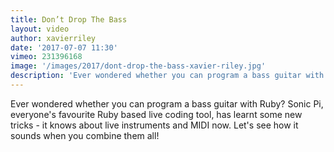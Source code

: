 ```yaml
---
title: Don’t Drop The Bass
layout: video
author: xavierriley
date: '2017-07-07 11:30'
vimeo: 231396168
image: '/images/2017/dont-drop-the-bass-xavier-riley.jpg'
description: 'Ever wondered whether you can program a bass guitar with Ruby?'
---
```


Ever wondered whether you can program a bass guitar with Ruby? Sonic Pi, everyone's favourite Ruby based live coding tool, has learnt some new tricks - it knows about live instruments and MIDI now. Let's see how it sounds when you combine them all!
